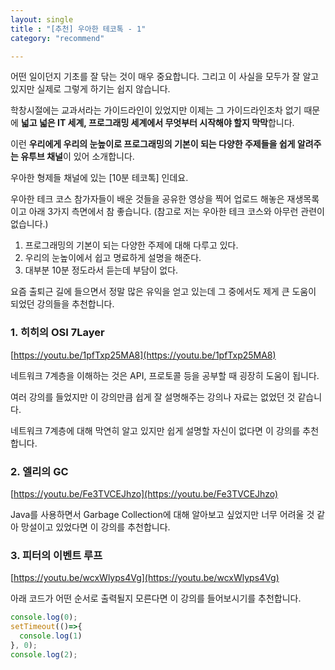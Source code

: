 ```yaml
---
layout: single
title : "[추천] 우아한 테코톡 - 1"
category: "recommend"

---
```


어떤 일이던지 기초를 잘 닦는 것이 매우 중요합니다. 그리고 이 사실을 모두가 잘 알고 있지만 실제로 그렇게 하기는 쉽지 않습니다.

학창시절에는 교과서라는 가이드라인이 있었지만 이제는 그 가이드라인조차 없기 때문에 **넓고 넓은 IT 세계, 프로그래밍 세계에서 무엇부터 시작해야 할지 막막**합니다.

이런 **우리에게 우리의 눈높이로 프로그래밍의 기본이 되는 다양한 주제들을 쉽게 알려주는 유투브 채널**이 있어 소개합니다.

우아한 형제들 채널에 있는 [10분 테코톡] 인데요.  

우아한 테크 코스 참가자들이 배운 것들을 공유한 영상을 찍어 업로드 해놓은 재생목록이고 아래 3가지 측면에서 참 좋습니다. (참고로 저는 우아한 테크 코스와 아무런 관련이 없습니다.)

1. 프로그래밍의 기본이 되는 다양한 주제에 대해 다루고 있다.
2. 우리의 눈높이에서 쉽고 명료하게 설명을 해준다.
3. 대부분 10분 정도라서 듣는데 부담이 없다.

요즘 출퇴근 길에 들으면서 정말 많은 유익을 얻고 있는데 그 중에서도 제게 큰 도움이 되었던 강의들을 추천합니다.

### 1. 히히의 OSI 7Layer

[https://youtu.be/1pfTxp25MA8](https://youtu.be/1pfTxp25MA8)

네트워크 7계층을 이해하는 것은 API, 프로토콜 등을 공부할 때 굉장히 도움이 됩니다. 

여러 강의를 들었지만 이 강의만큼 쉽게 잘 설명해주는 강의나 자료는 없었던 것 같습니다. 

네트워크 7계층에 대해 막연히 알고 있지만 쉽게 설명할 자신이 없다면 이 강의를 추천합니다.

### 2. 엘리의 GC
[https://youtu.be/Fe3TVCEJhzo](https://youtu.be/Fe3TVCEJhzo)

Java를 사용하면서 Garbage Collection에 대해 알아보고 싶었지만 너무 어려울 것 같아 망설이고 있었다면 이 강의를 추천합니다.

### 3. 피터의 이벤트 루프
[https://youtu.be/wcxWlyps4Vg](https://youtu.be/wcxWlyps4Vg)

아래 코드가 어떤 순서로 출력될지 모른다면 이 강의를 들어보시기를 추천합니다. 

```javascript
console.log(0);
setTimeout(()=>{
  console.log(1)
}, 0);
console.log(2);
```

